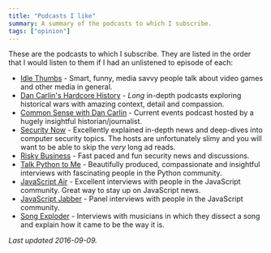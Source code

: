 ```yaml
---
title: "Podcasts I like"
summary: A summary of the podcasts to which I subscribe.
tags: ["opinion"]
---
```


These are the podcasts to which I subscribe. They are listed in the order that
I would listen to them if I had an unlistened to episode of each:

- [Idle Thumbs] - Smart, funny, media savvy people talk about video games and
  other media in general.
- [Dan Carlin's Hardcore History] - _Long_ in-depth podcasts exploring
  historical wars with amazing context, detail and compassion.
- [Common Sense with Dan Carlin] - Current events podcast hosted by a hugely
  insightful historian/journalist.
- [Security Now] - Excellently explained in-depth news and deep-dives into
  computer security topics. The hosts are unfortunately slimy and you will
  want to be able to skip the _very_ long ad reads.
- [Risky Business] - Fast paced and fun security news and discussions.
- [Talk Python to Me] - Beautifully produced, compassionate and insightful
  interviews with fascinating people in the Python community.
- [JavaScript Air] - Excellent interviews with people in the JavaScript
  community. Great way to stay up on JavaScript news.
- [JavaScript Jabber] - Panel interviews with people in the JavaScript
  community.
- [Song Exploder] - Interviews with musicians in which they dissect a song and
  explain how it came to be the way it is.

_Last updated 2016-09-09._

[idle thumbs]: https://www.idlethumbs.net/idlethumbs/
[dan carlin's hardcore history]: http://www.dancarlin.com/hardcore-history-57-kings-kings-ii/
[common sense with dan carlin]: http://www.dancarlin.com/common-sense-home-landing-page/
[security now]: https://twit.tv/shows/security-now
[risky business]: http://risky.biz
[talk python to me]: https://talkpython.fm/
[javascript jabber]: https://devchat.tv/js-jabber
[javascript air]: https://javascriptair.com/
[song exploder]: http://songexploder.net/
